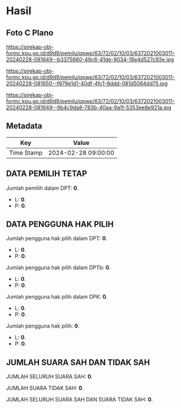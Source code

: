 # Hasil

## Foto C Plano

https://sirekap-obj-formc.kpu.go.id/d9d9/pemilu/ppwp/63/72/02/10/03/6372021003011-20240228-081649--b3375660-49c6-41de-9034-18e4d527c93e.jpg

https://sirekap-obj-formc.kpu.go.id/d9d9/pemilu/ppwp/63/72/02/10/03/6372021003011-20240228-081650--f979e1d1-40df-4fc1-8ddd-081d5064dd75.jpg

https://sirekap-obj-formc.kpu.go.id/d9d9/pemilu/ppwp/63/72/02/10/03/6372021003011-20240228-081649--9b4c9da8-783b-40aa-9a1f-5353ee8e921a.jpg


## Metadata

| Key        | Value               |
| ---------- | ------------------- |
| Time Stamp | 2024-02-28 09:00:00 |


## DATA PEMILIH TETAP

Jumlah pemilih dalam DPT: **0**.
 * L: **0**.
 * P: **0**.

## DATA PENGGUNA HAK PILIH

Jumlah pengguna hak pilih dalam DPT: **0**.
 * L: **0**.
 * P: **0**.

Jumlah pengguna hak pilih dalam DPTb: **0**.
 * L: **0**.
 * P: **0**.

Jumlah pengguna hak pilih dalam DPK: **0**.
 * L: **0**.
 * P: **0**.

Jumlah pengguna hak pilih: **0**.
 * L: **0**.
 * P: **0**.

## JUMLAH SUARA SAH DAN TIDAK SAH

JUMLAH SELURUH SUARA SAH: **0**.

JUMLAH SUARA TIDAK SAH: **0**.

JUMLAH SELURUH SUARA SAH DAN SUARA TIDAK SAH: **0**.


